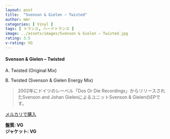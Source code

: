```yaml
---
layout: post
title:  "Svenson & Gielen – Twisted"
author: mmr
categories: [ Vinyl ]
tags: [ トランス, ハードトランス ]
image: ../assets/images/Svenson & Gielen – Twisted.jpg
rating: 3.5
v-rating: VG
---
```


#### Svenson & Gielen – Twisted

A. Twisted (Original Mix)

B. Twisted (Svenson & Gielen Energy Mix)

> 2002年にドイツのレーベル「Dos Or Die Recordings」からリリースされたSvenson and Johan GielenによるユニットSvenson & GielenのEPです。

[メルカリで購入](https://jp.mercari.com/item/m85727936789)

<div class="mt-4 mb-4 d-flex align-items-center">
<strong class="mr-1">盤質: VG</strong>
</div>
<div class="mt-4 mb-4 d-flex align-items-center">
<strong class="mr-1">ジャケット: VG</strong>
</div>
